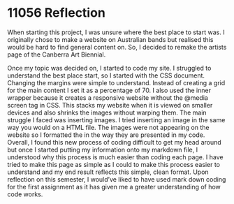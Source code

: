 # 11056 Reflection

When starting this project, I was unsure where the best place to start was. I originally chose to make a website on Australian bands but realised this would be hard to find general content on. So, I decided to remake the artists page of the Canberra Art Biennial. 

Once my topic was decided on, I started to code my site. I struggled to understand the best place start, so I started with the CSS document. Changing the margins were simple to understand. Instead of creating a grid for the main content I set it as a percentage of 70. I also used the inner wrapper because it creates a responsive website without the @media screen tag in CSS. This stacks my website when it is viewed on smaller devices and also shrinks the images without warping them. The main struggle I faced was inserting images. I tried inserting an image in the same way you would on a HTML file. The images were not appearing on the website so I formatted the in the way they are presented in my code. Overall, I found this new process of coding difficult to get my head around but once I started putting my information onto my markdown file, I understood why this process is much easier than coding each page. I have tried to make this page as simple as I could to make this process easier to understand and my end result reflects this simple, clean format. Upon reflection on this semester, I would’ve liked to have used mark down coding for the first assignment as it has given me a greater understanding of how code works.

